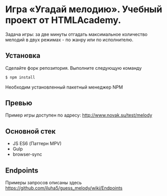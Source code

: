 # Игра «Угадай мелодию». Учебный проект от HTMLAcademy.

Задача игры: за две минуты отгадать максимальное количество мелодий в двух режимах - по жанру или по исполнителю.

## Установка

Сделайте форк репозитория. Выполните следующую команду 

```sh
$ npm install
```

Необходим установленный пакетный менеджер NPM

## Превью

Пример игры доступен по адресу: <a href="http://www.novak.su/test/melody">http://www.novak.su/test/melody</a>

## Основной стек

* JS ES6 (Паттерн MPV)
* Gulp
* browser-sync 

## Endpoints

Примеры запросов описаны здесь <a href="https://github.com/iluha5/guess_melody/wiki/Endpoints">https://github.com/iluha5/guess_melody/wiki/Endpoints</a>

